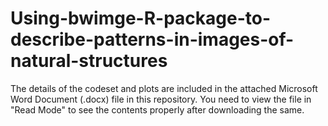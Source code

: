 # Using-bwimge-R-package-to-describe-patterns-in-images-of-natural-structures

The details of the codeset and plots are included in the attached Microsoft Word Document (.docx) file in this repository. 
You need to view the file in "Read Mode" to see the contents properly after downloading the same.

